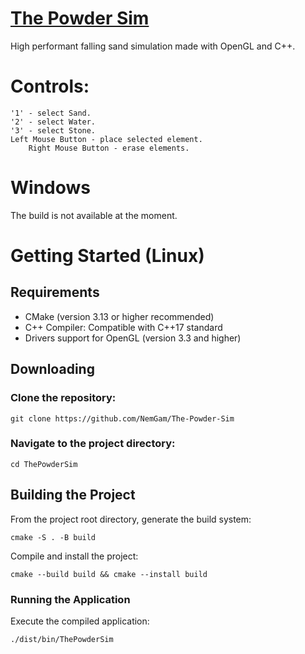 # <ins>The Powder Sim</ins>
High performant falling sand simulation made with OpenGL and C++.

# Controls:
	'1' - select Sand.
 	'2' - select Water.
  	'3' - select Stone.
   	Left Mouse Button - place selected element.
    	Right Mouse Button - erase elements.

# Windows
The build is not available at the moment.
<!--Windows build can be downloaded [here](https://github.com/NemGam/Snake/releases/download/v1.2.0/Pong.zip). Just unpack to any folder and run snake.exe. -->
# Getting Started (Linux)
## Requirements
- CMake (version 3.13 or higher recommended)
- C++ Compiler: Compatible with C++17 standard
- Drivers support for OpenGL (version 3.3 and higher)

## Downloading
### Clone the repository:
	git clone https://github.com/NemGam/The-Powder-Sim
### Navigate to the project directory:
	cd ThePowderSim

## Building the Project
From the project root directory, generate the build system:

	cmake -S . -B build

Compile and install the project:

    cmake --build build && cmake --install build

### Running the Application
Execute the compiled application:

	./dist/bin/ThePowderSim
